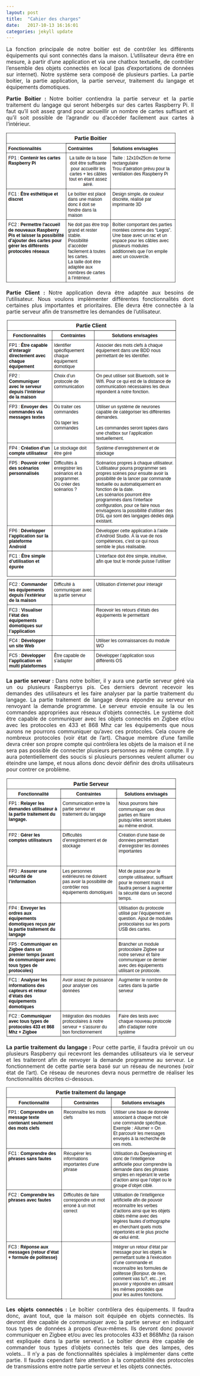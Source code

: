 ```yaml
---
layout: post
title:  "Cahier des charges"
date:   2017-10-13 16:16:01
categories: jekyll update
---
```



<p style="text-align:justify;">La fonction principale de notre boitier est de contrôler les différents équipements qui sont connectés dans la maison. L’utilisateur devra être en mesure, à partir d’une application et via une chatbox textuelle, de contrôler l’ensemble des objets connectés en local (pas d’exportations de données sur internet). Notre système sera composé de plusieurs parties. La partie boitier, la partie application, la partie serveur, traitement du langage et équipements domotiques.</p>

  <p style="text-align:justify;"><strong>Partie Boitier : </strong> Notre boitier contiendra la partie serveur et la partie traitement du langage qui seront hébergés sur des cartes Raspberry Pi. Il faut qu’il soit assez grand pour accueillir un nombre de cartes suffisant et qu’il soit possible de l’agrandir ou d’accéder facilement aux cartes à l’intérieur.</p>


![image](/assets/Boitier.png)



  <p style="text-align:justify;"><strong>Partie Client : </strong>Notre application devra être adaptée aux besoins de l’utilisateur. Nous voulons implémenter différentes fonctionnalités dont certaines plus importantes et prioritaires. Elle devra être connectée à la partie serveur afin de transmettre les demandes de l’utilisateur.</p>


![image](/assets/Client1.png)
![image](/assets/Client2.png)

  <p style="text-align:justify;"><strong>La partie serveur : </strong>Dans notre boîtier, il y aura une partie serveur géré via un ou plusieurs Raspberrys pis. Ces derniers devront recevoir les demandes des utilisateurs et les faire analyser par la partie traitement du langage. La partie traitement de langage devra répondre au serveur en renvoyant la demande programme. Le serveur envoie ensuite la ou les commandes appropriées aux réseaux d’objets connectés. Le système doit être capable de communiquer avec les objets connectés en Zigbee et/ou avec les protocoles en 433 et 868 Mhz car les équipements que nous aurons ne pourrons communiquer qu’avec ces protocoles. Cela couvre de nombreux protocoles (voir état de l’art). Chaque membre d’une famille devra créer son propre compte qui contrôlera les objets de la maison et il ne sera pas possible de connecter plusieurs personnes au même compte. Il y aura potentiellement des soucis si plusieurs personnes veulent allumer ou éteindre une lampe, et nous allons donc devoir définir des droits utilisateurs pour contrer ce problème.</p>

![image](/assets/Serveur.png)  

  <p style="text-align:justify;"><strong>La partie traitement du langage : </strong>Pour cette partie, il faudra prévoir un ou plusieurs Raspberry qui recevront les demandes utilisateurs via le serveur et les traiteront afin de renvoyer la demande programme au serveur. Le fonctionnement de cette partie sera basé sur un réseau de neurones (voir état de l’art). Ce réseau de neurones devra nous permettre de réaliser les fonctionnalités décrites ci-dessous.</p>

![image](/assets/Traitement.png)

<p style="text-align:justify;"><strong>Les objets connectés : </strong>Le boîtier contrôlera des équipements. Il faudra donc, avant tout, que la maison soit équipée en objets connectés. Ils devront être capable de communiquer avec la partie serveur en indiquant tous types de données à propos d’eux-mêmes. Ils devront donc pouvoir communiquer en Zigbee et/ou avec les protocoles 433 et 868Mhz (la raison est expliquée dans la partie serveur). Le boîtier devra être capable de commander tous types d’objets connectés tels que des lampes, des volets... Il n’y a pas de fonctionnalités spéciales à implémenter dans cette partie. Il faudra cependant faire attention à la compatibilité des protocoles de transmissions entre notre partie serveur et les objets connectés.</p>
